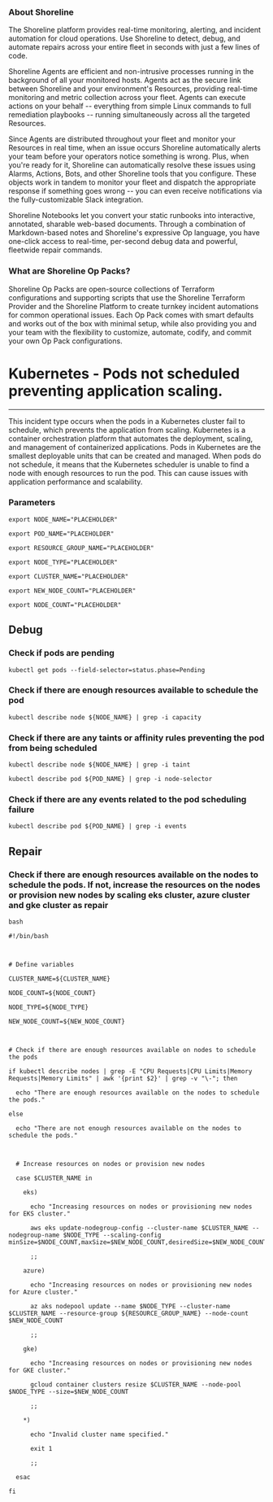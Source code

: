 
### About Shoreline
The Shoreline platform provides real-time monitoring, alerting, and incident automation for cloud operations. Use Shoreline to detect, debug, and automate repairs across your entire fleet in seconds with just a few lines of code.

Shoreline Agents are efficient and non-intrusive processes running in the background of all your monitored hosts. Agents act as the secure link between Shoreline and your environment's Resources, providing real-time monitoring and metric collection across your fleet. Agents can execute actions on your behalf -- everything from simple Linux commands to full remediation playbooks -- running simultaneously across all the targeted Resources.

Since Agents are distributed throughout your fleet and monitor your Resources in real time, when an issue occurs Shoreline automatically alerts your team before your operators notice something is wrong. Plus, when you're ready for it, Shoreline can automatically resolve these issues using Alarms, Actions, Bots, and other Shoreline tools that you configure. These objects work in tandem to monitor your fleet and dispatch the appropriate response if something goes wrong -- you can even receive notifications via the fully-customizable Slack integration.

Shoreline Notebooks let you convert your static runbooks into interactive, annotated, sharable web-based documents. Through a combination of Markdown-based notes and Shoreline's expressive Op language, you have one-click access to real-time, per-second debug data and powerful, fleetwide repair commands.

### What are Shoreline Op Packs?
Shoreline Op Packs are open-source collections of Terraform configurations and supporting scripts that use the Shoreline Terraform Provider and the Shoreline Platform to create turnkey incident automations for common operational issues. Each Op Pack comes with smart defaults and works out of the box with minimal setup, while also providing you and your team with the flexibility to customize, automate, codify, and commit your own Op Pack configurations.

# Kubernetes - Pods not scheduled preventing application scaling.
---

This incident type occurs when the pods in a Kubernetes cluster fail to schedule, which prevents the application from scaling. Kubernetes is a container orchestration platform that automates the deployment, scaling, and management of containerized applications. Pods in Kubernetes are the smallest deployable units that can be created and managed. When pods do not schedule, it means that the Kubernetes scheduler is unable to find a node with enough resources to run the pod. This can cause issues with application performance and scalability.

### Parameters
```shell
export NODE_NAME="PLACEHOLDER"

export POD_NAME="PLACEHOLDER"

export RESOURCE_GROUP_NAME="PLACEHOLDER"

export NODE_TYPE="PLACEHOLDER"

export CLUSTER_NAME="PLACEHOLDER"

export NEW_NODE_COUNT="PLACEHOLDER"

export NODE_COUNT="PLACEHOLDER"
```

## Debug

### Check if pods are pending
```shell
kubectl get pods --field-selector=status.phase=Pending
```

### Check if there are enough resources available to schedule the pod
```shell
kubectl describe node ${NODE_NAME} | grep -i capacity
```

### Check if there are any taints or affinity rules preventing the pod from being scheduled
```shell
kubectl describe node ${NODE_NAME} | grep -i taint

kubectl describe pod ${POD_NAME} | grep -i node-selector
```

### Check if there are any events related to the pod scheduling failure
```shell
kubectl describe pod ${POD_NAME} | grep -i events
```

## Repair

### Check if there are enough resources available on the nodes to schedule the pods. If not, increase the resources on the nodes or provision new nodes by scaling eks cluster, azure cluster and gke cluster as repair
```shell
bash

#!/bin/bash



# Define variables

CLUSTER_NAME=${CLUSTER_NAME}

NODE_COUNT=${NODE_COUNT}

NODE_TYPE=${NODE_TYPE}

NEW_NODE_COUNT=${NEW_NODE_COUNT}



# Check if there are enough resources available on nodes to schedule the pods

if kubectl describe nodes | grep -E "CPU Requests|CPU Limits|Memory Requests|Memory Limits" | awk '{print $2}' | grep -v "\-"; then

  echo "There are enough resources available on the nodes to schedule the pods."

else

  echo "There are not enough resources available on the nodes to schedule the pods."



  # Increase resources on nodes or provision new nodes

  case $CLUSTER_NAME in

    eks)

      echo "Increasing resources on nodes or provisioning new nodes for EKS cluster."

      aws eks update-nodegroup-config --cluster-name $CLUSTER_NAME --nodegroup-name $NODE_TYPE --scaling-config minSize=$NODE_COUNT,maxSize=$NEW_NODE_COUNT,desiredSize=$NEW_NODE_COUNT

      ;;

    azure)

      echo "Increasing resources on nodes or provisioning new nodes for Azure cluster."

      az aks nodepool update --name $NODE_TYPE --cluster-name $CLUSTER_NAME --resource-group ${RESOURCE_GROUP_NAME} --node-count $NEW_NODE_COUNT

      ;;

    gke)

      echo "Increasing resources on nodes or provisioning new nodes for GKE cluster."

      gcloud container clusters resize $CLUSTER_NAME --node-pool $NODE_TYPE --size=$NEW_NODE_COUNT

      ;;

    *)

      echo "Invalid cluster name specified."

      exit 1

      ;;

  esac

fi


```